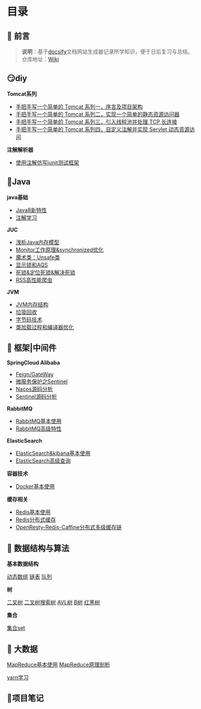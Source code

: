 # 目录

## 📢 前言

> **说明**：基于[docsify](https://docsify.js.org/#/zh-cn/?id=docsify)文档网站生成器记录所学知识，便于日后复习与总结。<br>仓库地址：[Wiki](https://github.com/xuliyaheizi/docsify_wiki)

## 😏diy

**Tomcat系列**

- [手把手写一个简单的 Tomcat 系列一，序言及项目架构](/DIY/DiyTomcat系列一、序言及项目架构.md)
- [手把手写一个简单的 Tomcat 系列二，实现一个简单的静态资源访问器](/DIY/diyTomcat系列二、实现一个简单的静态资源访问器.md)
- [手把手写一个简单的 Tomcat 系列三，引入线程池并处理 TCP 长连接](/DIY/diyTomcat系列三，引入线程池并处理TCP长连接.md)
- [手把手写一个简单的 Tomcat 系列四，自定义注解并实现 Servlet 动态资源访问](/DIY/diyTomcat系列四，自定义注解并实现Servlet动态资源访问.md)

**注解解析器**

- [使用注解仿写junit测试框架](/java/注解学习二、使用注解仿写junit测试框架.md)

## 🎯Java

**java基础**

- [Java8新特性](/java/Java8新特性.md)
- [注解学习](/java/注解学习一、Java内置注解及注解书写.md)

**JUC**

- [浅析Java内存模型](/JUC/深入理解Java内存模型.md)
- [Monitor工作原理&synchronized优化](/JUC/Monitor工作原理&synchronized优化.md)
- [魔术类：Unsafe类](/JUC/Unsafe类.md)
- [显示锁和AQS](/JUC/显示锁和AQS.md)
- [死锁&定位死锁&解决死锁](/JUC/死锁&定位死锁&解决死锁.md)
- [RSS高性能爬虫](/JUC/RSS高性能爬虫.md)

**JVM**

- [JVM内存结构](/JVM/2-JVM内存结构.md)
- [垃圾回收](/JVM/3-垃圾回收.md)
- [字节码技术](/JVM/4-字节码技术.md)
- [类加载过程和编译器优化](/JVM/5-类加载过程和编译器优化.md)

## 🥊 框架|中间件

**SpringCloud Alibaba**

- [Feign/GateWay](\SpringCloud\黑马SpringCloud-阿里巴巴\1-SpringCloud实用篇02.md)
- [微服务保护之Sentinel](\SpringCloud\黑马SpringCloud-阿里巴巴\7-微服务保护之sentinel学习.md)
- [Nacos源码分析](\SpringCloud\黑马SpringCloud-阿里巴巴\13-Nacos源码分析.md)
- [Sentinel源码分析](\SpringCloud\黑马SpringCloud-阿里巴巴\14-Sentinel源码分析.md)

**RabbitMQ**

- [RabbitMQ基本使用](\SpringCloud\黑马SpringCloud-阿里巴巴\3-RabbitMQ.md)
- [RabbitMQ高级特性](\SpringCloud\黑马SpringCloud-阿里巴巴\RabbitMQ-高级篇.md)

**ElasticSearch**

- [ElasticSearch&kibana基本使用](\SpringCloud\黑马SpringCloud-阿里巴巴\4-ElasticSearch.md)
- [ElasticSearch高级查询](\SpringCloud\黑马SpringCloud-阿里巴巴\5-ElasticSearch之DSL查询.md)

**容器技术**

- [Docker基本使用](\SpringCloud\黑马SpringCloud-阿里巴巴\2-Docker实用篇.md)

**缓存相关**

- [Redis基本使用](\中间件\Redis\Redis学习笔记.md)
- [Redis分布式缓存](\SpringCloud\黑马SpringCloud-阿里巴巴\9-分布式缓存.md)
- [OpenResty-Redis-Caffine分布式多级缓存链](\SpringCloud\黑马SpringCloud-阿里巴巴\10-多级缓存.md)

## 💊 数据结构与算法

**基本数据结构**

[动态数组](\AlgorithmAndDataStructure\1-动态数组.md)       [链表](/AlgorithmAndDataStructure/2-链表.md)      [队列](/AlgorithmAndDataStructure/3-队列.md)

**树**

[二叉树](\AlgorithmAndDataStructure\4-二叉树.md)        [二叉树搜索树](\AlgorithmAndDataStructure\5-二叉树搜索树.md)      [AVL树](\AlgorithmAndDataStructure\6-AVL树.md)      [B树](\AlgorithmAndDataStructure\7-B树.md)       [红黑树](\AlgorithmAndDataStructure\8-红黑树.md)           

**集合**

[集合set](\AlgorithmAndDataStructure\9-集合set.md) 

## 🎈 大数据

[MapReduce基本使用](\大数据\hadoop\2-MapReduce\5-MapReduce学习.md)        [MapReduce原理剖析](\大数据\hadoop\2-MapReduce\6-MapReduce原理剖析.md)   

[yarn学习](\大数据\hadoop\2-MapReduce\4-yarn学习.md)  

## 🔎项目笔记

